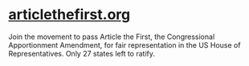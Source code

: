 # [articlethefirst.org](https://articlethefirst.org/)

Join the movement to pass Article the First, the Congressional Apportionment Amendment, for fair representation in the US House of Representatives. Only 27 states left to ratify.
